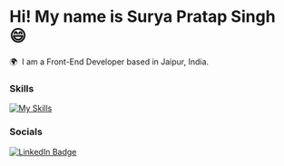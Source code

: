 Hi! My name is Surya Pratap Singh 😄
========================================================================================================================================

🌍  I am a Front-End Developer based in Jaipur, India.
<br/>

### Skills

[![My Skills](https://skillicons.dev/icons?i=html,css,js,react,next,tailwind,bootstrap,nodejs,express,mongo,postgresql,aws,docker,git,github,cpp,java,go)](https://skillicons.dev)
<br/>

### Socials

<div id="badges">
  <a href="https://www.linkedin.com/in/suryapratapsingh-dev/">
    <img src="https://img.shields.io/badge/LinkedIn-blue?style=for-the-badge&logo=linkedin&logoColor=white" alt="LinkedIn Badge"/>
  </a>
</div>
